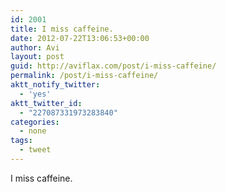```yaml
---
id: 2001
title: I miss caffeine.
date: 2012-07-22T13:06:53+00:00
author: Avi
layout: post
guid: http://aviflax.com/post/i-miss-caffeine/
permalink: /post/i-miss-caffeine/
aktt_notify_twitter:
  - 'yes'
aktt_twitter_id:
  - "227087331973283840"
categories:
  - none
tags:
  - tweet
---
```

I miss caffeine.